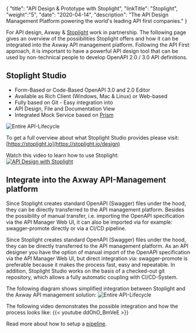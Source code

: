 {
"title": "API Design & Prototype with Stoplight",
"linkTitle": "Stoplight",
"weight":"5",
"date": "2020-04-14",
"description": "The API Design Management Platform powering the world's leading API first companies."
}

For API design, Axway & [Stoplight](https://stoplight.io) work in partnership. The following page gives an overview of the possibilities Stoplight offers and how it can be integrated into the Axway API management platform.
Following the API First approach, it is important to have a powerful API design tool that can be used by non-technical people to develop OpenAPI 2.0 / 3.0 API definitions.

## Stoplight Studio

* Form-Based or Code-Based OpenAPI 3.0 and 2.0 Editor
* Available as Rich Client (Windows, Mac & Linux) or Web-based
* Fully based on Git - Easy integration into
* API Design, File and Documentation View
* Integrated Mock Service based on [Prism](https://stoplight.io/mocking)

![Entire API-Lifecycle](/Images/api_mgmt_overview/stoplight_studio.png)

To get a full overview about what Stoplight Studio provides please visit: [https://stoplight.io](https://stoplight.io/design)

Watch this video to learn how to use Stoplight:\
[![API Design with Stoplight](https://img.youtube.com/vi/7olnV8rR1xc/0.jpg)](https://youtu.be/7olnV8rR1xc?t=610)

## Integrate into the Axway API-Management platform

Since Stoplight creates standard OpenAPI (Swagger) files under the hood, they can be directly transferred to the API management platform.
Besides the possibility of manual transfer, i.e. importing the OpenAPI specification via the API Manager Web UI, it can also be imported via for example: swagger-promote directly or via a CI/CD pipeline.

Since Stoplight creates standard OpenAPI (Swagger) files under the hood, they can be directly transferred to the API management platform.
As an API designer you have the option of manual import of the OpenAPI specification via the API Manager Web UI, but direct integration via: swagger-promote is preferable because it makes the process fast, easy and repeatable.
In addition, Stoplight Studio works on the basis of a checked-out git repository, which allows a fully automatic coupling with CI/CD-System.

The following diagram shows simplified integration between Stoplight and the Axway API management solution:
![Entire API-Lifecycle](/Images/api_mgmt_overview/stoplight-integration-overview.png)

The following video demonstrates the possible integration and how the process looks like:
{{< youtube ddOhO_BmVeE >}}

Read more about how to setup a [pipeline](./pipeline    ).
